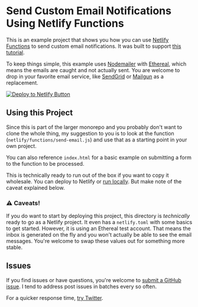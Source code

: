 # Send Custom Email Notifications Using Netlify Functions

This is an example project that shows you how you can use [Netlify Functions](https://www.netlify.com/products/functions/) to send custom email notifications. It was built to support [this tutorial](http://www.seancdavis.com/blog/netlify-functions-email-notifications/).

To keep things simple, this example uses [Nodemailer](https://nodemailer.com/) with [Ethereal](https://ethereal.email/), which means the emails are caught and not actually sent. You are welcome to drop in your favorite email service, like [SendGrid](https://sendgrid.com/) or [Mailgun](https://www.mailgun.com/) as a replacement.

[![Deploy to Netlify Button](https://www.netlify.com/img/deploy/button.svg)](https://app.netlify.com/start/deploy?repository=https://github.com/seancdavis/netlify-functions-send-email)

## Using this Project

Since this is part of the larger monorepo and you probably don't want to clone the whole thing, my suggestion to you is to look at the function (`netlify/functions/send-email.js`) and use that as a starting point in your own project.

You can also reference `index.html` for a basic example on submitting a form to the function to be processed.

This is technically ready to run out of the box if you want to copy it wholesale. You can deploy to Netlify or [run locally](https://www.netlify.com/products/dev/). But make note of the caveat explained below.

### ⚠️ Caveats!

If you do want to start by deploying this project, this directory is _technically_ ready to go as a Netlify project. It even has a `netlify.toml` with some basics to get started. However, it is using an Ethereal test account. That means the inbox is generated on the fly and you won't actually be able to see the email messages. You're welcome to swap these values out for something more stable.

## Issues

If you find issues or have questions, you're welcome to [submit a GitHub issue](https://github.com/seancdavis/seancdavis-com/issues/new). I tend to address post issues in batches every so often.

For a quicker response time, [try Twitter](https://twitter.com/seancdavis29).
